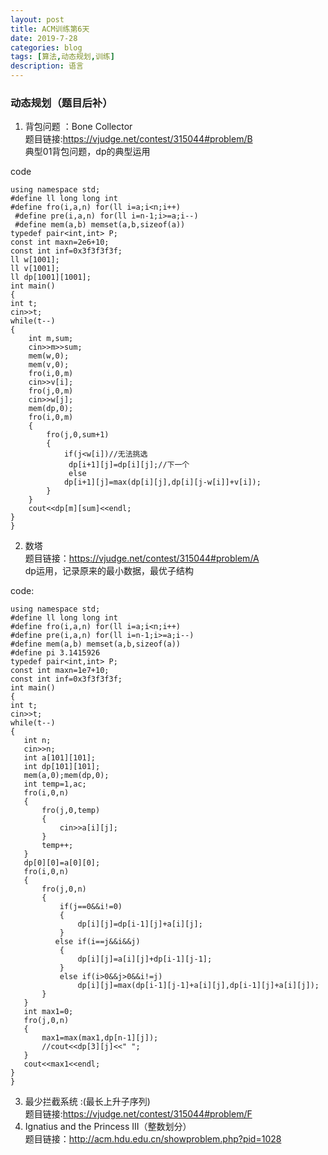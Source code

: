 ```yaml
---
layout: post
title: ACM训练第6天
date: 2019-7-28
categories: blog
tags: [算法,动态规划,训练]
description: 语言
---
```


### 动态规划（题目后补）
1. 背包问题 ：Bone Collector <br/>
题目链接:<https://vjudge.net/contest/315044#problem/B><br/>
典型01背包问题，dp的典型运用<br>

code
  
    using namespace std;
    #define ll long long int
    #define fro(i,a,n) for(ll i=a;i<n;i++)
     #define pre(i,a,n) for(ll i=n-1;i>=a;i--)
     #define mem(a,b) memset(a,b,sizeof(a))
    typedef pair<int,int> P;
    const int maxn=2e6+10;
    const int inf=0x3f3f3f3f;
    ll w[1001];
    ll v[1001];
    ll dp[1001][1001];
    int main()
    {
    int t;
    cin>>t;
    while(t--)
    {
        int m,sum;
        cin>>m>>sum;
        mem(w,0);
        mem(v,0);
        fro(i,0,m)
        cin>>v[i];
        fro(j,0,m)
        cin>>w[j];
        mem(dp,0);
        fro(i,0,m)
        {
            fro(j,0,sum+1)
            {
                if(j<w[i])//无法挑选
                 dp[i+1][j]=dp[i][j];//下一个
                 else
                dp[i+1][j]=max(dp[i][j],dp[i][j-w[i]]+v[i]);
            }
        }
        cout<<dp[m][sum]<<endl;
    }
    }
2. 数塔 <br/>
题目链接：<https://vjudge.net/contest/315044#problem/A><br/>
dp运用，记录原来的最小数据，最优子结构

code:

    using namespace std;
    #define ll long long int
    #define fro(i,a,n) for(ll i=a;i<n;i++)
    #define pre(i,a,n) for(ll i=n-1;i>=a;i--)
    #define mem(a,b) memset(a,b,sizeof(a))
    #define pi 3.1415926
    typedef pair<int,int> P;
    const int maxn=1e7+10;
    const int inf=0x3f3f3f3f;
    int main()
    {
    int t;
    cin>>t;
    while(t--)
    {
       int n;
       cin>>n;
       int a[101][101];
       int dp[101][101];
       mem(a,0);mem(dp,0);
       int temp=1,ac;
       fro(i,0,n)
       {
           fro(j,0,temp)
           {
               cin>>a[i][j];
           }
           temp++;
       }
       dp[0][0]=a[0][0];
       fro(i,0,n)
       {
           fro(j,0,n)
           {
               if(j==0&&i!=0)
               {
                   dp[i][j]=dp[i-1][j]+a[i][j];
               }
              else if(i==j&&i&&j)
               {
                   dp[i][j]=a[i][j]+dp[i-1][j-1];
               }
               else if(i>0&&j>0&&i!=j)
                   dp[i][j]=max(dp[i-1][j-1]+a[i][j],dp[i-1][j]+a[i][j]);
           }
       }
       int max1=0;
       fro(j,0,n)
       {
           max1=max(max1,dp[n-1][j]);
           //cout<<dp[3][j]<<" ";
       }
       cout<<max1<<endl;
    }
    }
3. 最少拦截系统 :(最长上升子序列)<br/>
题目链接:<https://vjudge.net/contest/315044#problem/F><br/>
4. Ignatius and the Princess III（整数划分）<br/>
题目链接：<http://acm.hdu.edu.cn/showproblem.php?pid=1028><br/>











